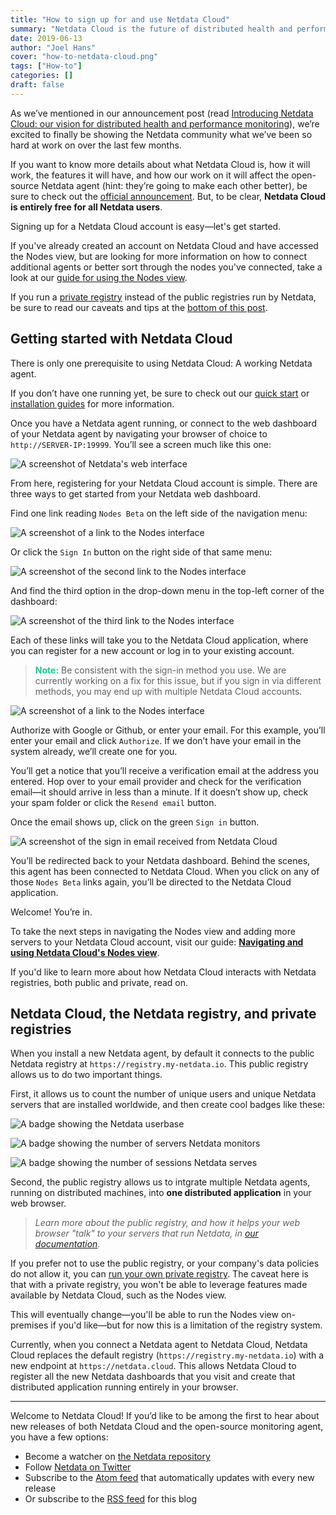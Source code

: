 ```yaml
---
title: "How to sign up for and use Netdata Cloud"
summary: "Netdata Cloud is the future of distributed health and performance monitoring. Learn how to sign up for and use Netdata Cloud with your nodes."
date: 2019-06-13
author: "Joel Hans"
cover: "how-to-netdata-cloud.png"
tags: ["How-to"]
categories: []
draft: false
---
```


As we’ve mentioned in our announcement post (read [Introducing Netdata Cloud: our vision for distributed health and performance monitoring](https://blog.netdata.cloud/posts/netdata-cloud-announcement/)), we’re excited to finally be showing the Netdata community what we’ve been so hard at work on over the last few months.

If you want to know more details about what Netdata Cloud is, how it will work, the features it will have, and how our work on it will affect the open-source Netdata agent (hint: they’re going to make each other better), be sure to check out the [official announcement](https://blog.netdata.cloud/posts/netdata-cloud-announcement/). But, to be clear, **Netdata Cloud is entirely free for all Netdata users**.

Signing up for a Netdata Cloud account is easy—let's get started.

<!--more-->

If you've already created an account on Netdata Cloud and have accessed the Nodes view, but are looking for more information on how to connect additional agents or better sort through the nodes you've connected, take a look at our [guide for using the Nodes view](/posts/using-netdata-nodes-view/).

If you run a [private registry](https://docs.netdata.cloud/registry/#run-your-own-registry) instead of the public registries run by Netdata, be sure to read our caveats and tips at the [bottom of this post](#netdata-cloud-the-netdata-registry-and-private-registries).


## Getting started with Netdata Cloud

There is only one prerequisite to using Netdata Cloud: A working Netdata agent. 

If you don’t have one running yet, be sure to check out our [quick start](https://docs.netdata.cloud/#quick-start) or [installation guides](https://docs.netdata.cloud/packaging/installer/) for more information.

Once you have a Netdata agent running, or connect to the web dashboard of your Netdata agent by navigating your browser of choice to `http://SERVER-IP:19999`. You’ll see a screen much like this one:

![A screenshot of Netdata's web interface](/img/how-to-netdata-cloud_01.png)

From here, registering for your Netdata Cloud account is simple. There are three ways to get started from your Netdata web dashboard. 

Find one link reading `Nodes Beta` on the left side of the navigation menu:

![A screenshot of a link to the Nodes interface](/img/how-to-netdata-cloud_02.png)

Or click the `Sign In` button on the right side of that same menu:

![A screenshot of the second link to the Nodes interface](/img/how-to-netdata-cloud_03.png)

And find the third option in the drop-down menu in the top-left corner of the dashboard:

![A screenshot of the third link to the Nodes interface](/img/how-to-netdata-cloud_04.png)

Each of these links will take you to the Netdata Cloud application, where you can register for a new account or log in to your existing account.

> <span style="color: #17CE8A;">**Note:**</span> Be consistent with the sign-in method you use. We are currently working on a fix for this issue, but if you sign in via different methods, you may end up with multiple Netdata Cloud accounts.

![A screenshot of a link to the Nodes interface](/img/how-to-netdata-cloud_05.png)

Authorize with Google or Github, or enter your email. For this example, you’ll enter your email and click `Authorize`. If we don’t have your email in the system already, we’ll create one for you.

You’ll get a notice that you’ll receive a verification email at the address you entered. Hop over to your email provider and check for the verification email—it should arrive in less than a minute. If it doesn’t show up, check your spam folder or click the `Resend email` button.

Once the email shows up, click on the green `Sign in` button.

![A screenshot of the sign in email received from Netdata Cloud](/img/how-to-netdata-cloud_06.png)

You’ll be redirected back to your Netdata dashboard. Behind the scenes, this agent has been connected to Netdata Cloud. When you click on any of those `Nodes Beta` links again, you’ll be directed to the Netdata Cloud application.

Welcome! You’re in.

To take the next steps in navigating the Nodes view and adding more servers to your Netdata Cloud account, visit our guide: **[Navigating and using Netdata Cloud's Nodes view](/posts/using-netdata-nodes-view/)**.

If you'd like to learn more about how Netdata Cloud interacts with Netdata registries, both public and private, read on.


## Netdata Cloud, the Netdata registry, and private registries

When you install a new Netdata agent, by default it connects to the public Netdata registry at `https://registry.my-netdata.io`. This public registry allows us to do two important things.

First, it allows us to count the number of unique users and unique Netdata servers that are installed worldwide, and then create cool badges like these:

![A badge showing the Netdata userbase](https://registry.my-netdata.io/api/v1/badge.svg?chart=netdata.registry_entries&dimensions=persons&label=user%20base&units=M&value_color=blue&precision=2&divide=1000000&v43) 

![A badge showing the number of servers Netdata monitors](https://registry.my-netdata.io/api/v1/badge.svg?chart=netdata.registry_entries&dimensions=machines&label=servers%20monitored&units=k&divide=1000&value_color=orange&precision=2&v43)

![A badge showing the number of sessions Netdata serves](https://registry.my-netdata.io/api/v1/badge.svg?chart=netdata.registry_sessions&label=sessions%20served&units=M&value_color=yellowgreen&precision=2&divide=1000000&v43)

Second, the public registry allows us to intgrate multiple Netdata agents, running on distributed machines, into **one distributed application** in your web browser.

> *Learn more about the public registry, and how it helps your web browser "talk" to your servers that run Netdata, in [our documentation](https://docs.netdata.cloud/registry/).*

If you prefer not to use the public registry, or your company's data policies do not allow it, you can [run your own private registry](https://docs.netdata.cloud/registry/#run-your-own-registry). The caveat here is that with a private registry, you won't be able to leverage features made available by Netdata Cloud, such as the Nodes view.

This will eventually change—you'll be able to run the Nodes view on-premises if you'd like—but for now this is a limitation of the registry system.

Currently, when you connect a Netdata agent to Netdata Cloud, Netdata Cloud replaces the default registry (`https://registry.my-netdata.io`) with a new endpoint at `https://netdata.cloud`. This allows Netdata Cloud to register all the new Netdata dashboards that you visit and create that distributed application running entirely in your browser.

---

Welcome to Netdata Cloud! If you’d like to be among the first to hear about new releases of both Netdata Cloud and the open-source monitoring agent, you have a few options:

- Become a watcher on [the Netdata repository](https://github.com/netdata/netdata)
- Follow [Netdata on Twitter](https://twitter.com/linuxnetdata)
- Subscribe to the [Atom feed](https://github.com/netdata/netdata/releases.atom) that automatically updates with every new release
- Or subscribe to the [RSS feed](https://blog.netdata.cloud/index.xml) for this blog